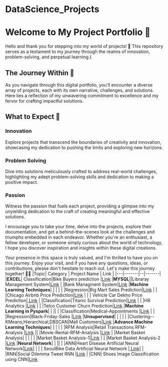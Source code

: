 # DataScience_Projects

# Welcome to My Project Portfolio 🚀

Hello and thank you for stepping into my world of projects! 🌟 This repository serves as a testament to my journey through the realms of innovation, problem-solving, and perpetual learning.{

## The Journey Within 🌌

As you navigate through this digital portfolio, you'll encounter a diverse array of projects, each with its own narrative, challenges, and solutions. Here lies a reflection of my unwavering commitment to excellence and my fervor for crafting impactful solutions.

## What to Expect 🚀

### Innovation
Explore projects that transcend the boundaries of creativity and innovation, showcasing my dedication to pushing the limits and exploring new horizons.

### Problem Solving
Dive into solutions meticulously crafted to address real-world challenges, highlighting my adept problem-solving skills and dedication to making a positive impact.

### Passion
Witness the passion that fuels each project, providing a glimpse into my unyielding dedication to the craft of creating meaningful and effective solutions.

I encourage you to take your time, delve into the projects, explore their documentation, and get a behind-the-scenes look at the challenges and triumphs embedded in each endeavor. Whether you're an enthusiast, a fellow developer, or someone simply curious about the world of technology, I hope you discover inspiration and insights within these digital creations.

Your presence in this space is truly valued, and I'm thrilled to have you on this journey. Enjoy your visit, and if you have any questions, ideas, or contributions, please don't hesitate to reach out. Let's make this journey together! 🚀✨
|Topic| Category | Project Name | Link |
|---|-------|--|-------|
|**EXCEL**| Classification|Bike Buyers prediction |[Link](https://github.com/ShravaniRajanelli/Bike-Buyer-Project-in-Excel)
|**MYSQL**||Libraray Management System|[Link](https://github.com/ShravaniRajanelli/Library-Management-system-MYSQL)
| |Bank Managment System|[Link](https://github.com/ShravaniRajanelli/Bank-Managment-System)
|**Machine Learning Techniques**| | | |
| |Regression|Big Mart Sales Prediction|[Link](https://github.com/ShravaniRajanelli/Big-Mart-sales-Data-Set)
| | |Chicago Airbnb Price Prediction|[Link](https://github.com/ShravaniRajanelli/Project-Chicago-Airbnb)
| | | Vehicle Car Dekho Price Prediction|[ Link](https://github.com/ShravaniRajanelli/Vehicle-Car-Dekho)
| |Classification|Titanic Survival Prediction|[Link](https://github.com/ShravaniRajanelli/Project-on-Titanic-Survival-Prediction)
| | |HR Analytics |[Link](https://github.com/ShravaniRajanelli/HR-Analytics-Challenge)
| | |Telco Customer Churn Prediction|[Link](https://github.com/ShravaniRajanelli/Telco-Customer-Churn)
|**Machine Learning in Pyspark**| | ||
| |Classification|Medical-Appointments |[Link](https://github.com/ShravaniRajanelli/Medical-Appointments-Pyspark) |
| |Regression|Black-Friday-Sales |[Link](https://github.com/ShravaniRajanelli/Black-Friday-Sales-Pyspark)
|**Unsupervised**| | | |
| |Clustering--KMeans,Hierarchical,DBSCAN|Mall Customers|[Link](https://github.com/ShravaniRajanelli/Mall-Customers-data-set-Clustering)
|**Advance Machine Learning Techniques**| | | | 
| |RFM Analysis|Retail Transactions RFM-Analysis |[Link](https://github.com/ShravaniRajanelli/Retail-Transactions-RFM-Analysis)
|| |Movie-Rental-RFM-Analysis |[Link](https://github.com/ShravaniRajanelli/Movie-Rental-RFM-Analysis)
| |Market Basket Analysis| | |
| | |Market Basket Analysis-1|[Link](https://github.com/ShravaniRajanelli/Market-Basket-Analysis-1)
| | |Market Basket Analysis-2 |[Link](https://github.com/ShravaniRajanelli/Market-Basket-Analysis-2)
|**Neural Network**| | ||
| |ANN|Heart Disease Artificial Neural Network|[Link](https://github.com/ShravaniRajanelli/Heart-Disease-Artificial-Neural-Network)| 
| |  | SeoulBike Data Artificial Neural Network |[ Link](https://github.com/ShravaniRajanelli/SeoulBike-Data-Artificial-Neural-Network)|
| |RNN|Social Dilemma Tweet RNN |[Link](https://github.com/ShravaniRajanelli/Social-Dilemma-Tweet-RNN)
| |CNN| Shoes Image Classification using CNN|[Link](https://github.com/ShravaniRajanelli/Shoes-Image-Classification-using-CNN)
